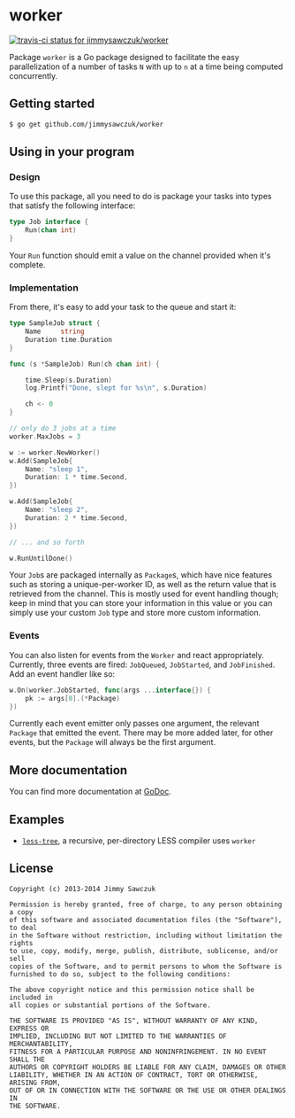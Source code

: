 # worker

[ ![travis-ci status for jimmysawczuk/worker](https://travis-ci.org/jimmysawczuk/worker.svg)](https://travis-ci.org/jimmysawczuk/worker)

Package `worker` is a Go package designed to facilitate the easy parallelization of a number of tasks `N` with up to `n` at a time being computed concurrently.

## Getting started

```bash
$ go get github.com/jimmysawczuk/worker
```

## Using in your program

### Design

To use this package, all you need to do is package your tasks into types that satisfy the following interface:

```go
type Job interface {
	Run(chan int)
}
```

Your `Run` function should emit a value on the channel provided when it's complete.

### Implementation

From there, it's easy to add your task to the queue and start it:

```go
type SampleJob struct {
	Name     string
	Duration time.Duration
}

func (s *SampleJob) Run(ch chan int) {

	time.Sleep(s.Duration)
	log.Printf("Done, slept for %s\n", s.Duration)

	ch <- 0
}

// only do 3 jobs at a time
worker.MaxJobs = 3

w := worker.NewWorker()
w.Add(SampleJob{
	Name: "sleep 1",
	Duration: 1 * time.Second,
})

w.Add(SampleJob{
	Name: "sleep 2",
	Duration: 2 * time.Second,
})

// ... and so forth

w.RunUntilDone()
```

Your `Job`s are packaged internally as `Package`s, which have nice features such as storing a unique-per-worker ID, as well as the return value that is retrieved from the channel. This is mostly used for event handling though; keep in mind that you can store your information in this value or you can simply use your custom `Job` type and store more custom information.

### Events

You can also listen for events from the `Worker` and react appropriately. Currently, three events are fired: `JobQueued`, `JobStarted`, and `JobFinished`. Add an event handler like so:

```go
w.On(worker.JobStarted, func(args ...interface{}) {
	pk := args[0].(*Package)
})
```

Currently each event emitter only passes one argument, the relevant `Package` that emitted the event. There may be more added later, for other events, but the `Package` will always be the first argument.

## More documentation

You can find more documentation at [GoDoc][godoc].

## Examples

* [`less-tree`][less-tree], a recursive, per-directory LESS compiler uses `worker`

## License

```
Copyright (c) 2013-2014 Jimmy Sawczuk

Permission is hereby granted, free of charge, to any person obtaining a copy
of this software and associated documentation files (the "Software"), to deal
in the Software without restriction, including without limitation the rights
to use, copy, modify, merge, publish, distribute, sublicense, and/or sell
copies of the Software, and to permit persons to whom the Software is
furnished to do so, subject to the following conditions:

The above copyright notice and this permission notice shall be included in
all copies or substantial portions of the Software.

THE SOFTWARE IS PROVIDED "AS IS", WITHOUT WARRANTY OF ANY KIND, EXPRESS OR
IMPLIED, INCLUDING BUT NOT LIMITED TO THE WARRANTIES OF MERCHANTABILITY,
FITNESS FOR A PARTICULAR PURPOSE AND NONINFRINGEMENT. IN NO EVENT SHALL THE
AUTHORS OR COPYRIGHT HOLDERS BE LIABLE FOR ANY CLAIM, DAMAGES OR OTHER
LIABILITY, WHETHER IN AN ACTION OF CONTRACT, TORT OR OTHERWISE, ARISING FROM,
OUT OF OR IN CONNECTION WITH THE SOFTWARE OR THE USE OR OTHER DEALINGS IN
THE SOFTWARE.
```

  [godoc]: http://godoc.org/github.com/jimmysawczuk/worker
  [less-tree]: http://github.com/jimmysawczuk/less-tree
